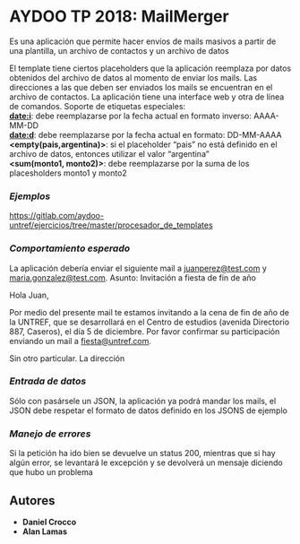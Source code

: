 AYDOO TP 2018: MailMerger
=========================

Es una aplicación que permite hacer envíos de mails masivos a partir de una plantilla, un archivo de contactos  y un archivo de datos

El template tiene ciertos placeholders que la aplicación reemplaza por datos obtenidos del archivo de datos al momento de enviar los mails.
Las direcciones a las que deben ser enviados los mails se encuentran en el archivo de contactos.
La aplicación tiene una interface web y otra de línea de comandos.
Soporte de etiquetas especiales:\
**<date:i>**: debe reemplazarse por la fecha actual en formato inverso: AAAA-MM-DD\
**<date:d>**: debe reemplazarse por la fecha actual en formato: DD-MM-AAAA\
**<empty(pais,argentina)>**: si el placeholder “pais” no está definido en el archivo de datos, entonces utilizar el valor “argentina”\
**<sum(monto1, monto2)>**: debe reemplazarse por la suma de los placesholders monto1 y monto2

### _Ejemplos_
https://gitlab.com/aydoo-untref/ejercicios/tree/master/procesador_de_templates

### _Comportamiento esperado_
La aplicación debería enviar el siguiente mail a juanperez@test.com y maria.gonzalez@test.com.
Asunto: Invitación a fiesta de fin de año

Hola Juan,

Por medio del presente mail te estamos invitando a la cena de fin de año de la UNTREF, que se desarrollará en el Centro de estudios (avenida Directorio 887, Caseros), el día 5 de diciembre.
Por favor confirmar su participación enviando un mail a fiesta@untref.com.

Sin otro particular.
La dirección

### _Entrada de datos_
Sólo con pasársele un JSON, la aplicación ya podrá mandar los mails, el JSON debe respetar el formato de datos definido en los JSONS de ejemplo

### _Manejo de errores_
Si la petición ha ido bien se devuelve un status 200, mientras que si hay algún error, se levantará le excepción y se devolverá un mensaje diciendo que hubo un problema

## Autores

* **Daniel Crocco**
* **Alan Lamas**
